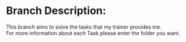 # Branch Description:

This branch aims to solve the tasks that my trainer provides me.  
For more information about each Task please enter the folder you want.